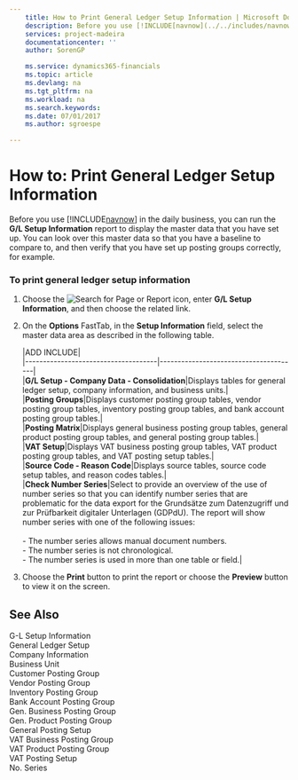 ```yaml
---
    title: How to Print General Ledger Setup Information | Microsoft Docs
    description: Before you use [!INCLUDE[navnow](../../includes/navnow_md.md)] in the daily business, you can run the **G/L Setup Information** report to display the master data that you have set up. You can look over this master data so that you have a baseline to compare to, and then verify that you have set up posting groups correctly, for example.
    services: project-madeira
    documentationcenter: ''
    author: SorenGP

    ms.service: dynamics365-financials
    ms.topic: article
    ms.devlang: na
    ms.tgt_pltfrm: na
    ms.workload: na
    ms.search.keywords:
    ms.date: 07/01/2017
    ms.author: sgroespe

---
```

# How to: Print General Ledger Setup Information
Before you use [!INCLUDE[navnow](../../includes/navnow_md.md)] in the daily business, you can run the **G/L Setup Information** report to display the master data that you have set up. You can look over this master data so that you have a baseline to compare to, and then verify that you have set up posting groups correctly, for example.  
  
### To print general ledger setup information  
  
1.  Choose the ![Search for Page or Report](media/ui-search/search_small.png "Search for Page or Report icon") icon, enter **G/L Setup Information**, and then choose the related link.  
  
2.  On the **Options** FastTab, in the **Setup Information** field, select the master data area as described in the following table.  
  
    |ADD INCLUDE<!--[!INCLUDE[bp_optionsheading](../../includes/bp_tabledescription_md.md)]-->|  
    |-------------------------------------|---------------------------------------|  
    |**G/L Setup - Company Data - Consolidation**|Displays tables for general ledger setup, company information, and business units.|  
    |**Posting Groups**|Displays customer posting group tables, vendor posting group tables, inventory posting group tables, and bank account posting group tables.|  
    |**Posting Matrix**|Displays general business posting group tables, general product posting group tables, and general posting group tables.|  
    |**VAT Setup**|Displays VAT business posting group tables, VAT product posting group tables, and VAT posting setup tables.|  
    |**Source Code - Reason Code**|Displays source tables, source code setup tables, and reason codes tables.|  
    |**Check Number Series**|Select to provide an overview of the use of number series so that you can identify number series that are problematic for the data export for the Grundsätze zum Datenzugriff und zur Prüfbarkeit digitaler Unterlagen (GDPdU). The report will show number series with one of the following issues:<br /><br /> -   The number series allows manual document numbers.<br />-   The number series is not chronological.<br />-   The number series is used in more than one table or field.|  
  
3.  Choose the **Print** button to print the report or choose the **Preview** button to view it on the screen.  
  
## See Also  
 G-L Setup Information   
 General Ledger Setup   
 Company Information   
 Business Unit   
 Customer Posting Group   
 Vendor Posting Group   
 Inventory Posting Group   
 Bank Account Posting Group   
 Gen. Business Posting Group   
 Gen. Product Posting Group   
 General Posting Setup   
 VAT Business Posting Group   
 VAT Product Posting Group   
 VAT Posting Setup   
 No. Series